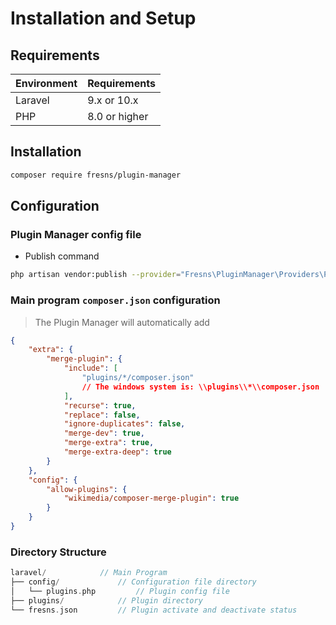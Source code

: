 # Installation and Setup

## Requirements

| Environment | Requirements |
| --- | --- |
| Laravel | 9.x or 10.x |
| PHP | 8.0 or higher |

## Installation

```bash
composer require fresns/plugin-manager
```

## Configuration

### Plugin Manager config file

- Publish command

```bash
php artisan vendor:publish --provider="Fresns\PluginManager\Providers\PluginServiceProvider"
```

### Main program `composer.json` configuration

> The Plugin Manager will automatically add

```json
{
    "extra": {
        "merge-plugin": {
            "include": [
                "plugins/*/composer.json"
                // The windows system is: \\plugins\\*\\composer.json
            ],
            "recurse": true,
            "replace": false,
            "ignore-duplicates": false,
            "merge-dev": true,
            "merge-extra": true,
            "merge-extra-deep": true
        }
    },
    "config": {
        "allow-plugins": {
            "wikimedia/composer-merge-plugin": true
        }
    }
}
```

### Directory Structure

```php
laravel/            // Main Program
├── config/             // Configuration file directory
│   └── plugins.php         // Plugin config file
├── plugins/            // Plugin directory
└── fresns.json         // Plugin activate and deactivate status
```
